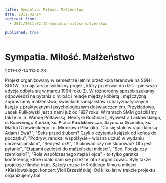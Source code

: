 ```yaml
---
title: Sympatia. Miłość. Małżeństwo
date: 2011-02-14
redirect_from: 
  - 2011/2011.02.14-sympatia-milosc-malzenstwo

published: true
---
```




# Sympatia. Miłość. Małżeństwo

<time>2011-02-14 11:50:23</time>


Projekt organizowany w semestrze letnim przez koła terenowe na SGH i SGGW. To najstarszy cykliczny projekt, który przetrwał do dziś - pierwsza edycja odbyła się w marcu 1994 roku (!). W różnorodny sposób szukamy odpowiedzi na pytania o miłość i relacje między kobietą i mężczyzną.
Zapraszamy małżeństwa, świeckich specjalistów i charyzmatycznych księży z praktycznym i psychologicznym doświadczeniem. Przykładowo, Jacek Pulikowski jest z nami już od 1997 roku! W ramach SMM gościliśmy także m.in. Wandę Półtawską, Henrykę Bochniarz, Sylwestra Laskowskiego, o. Ksawerego Knotza, ks. Piotra Pawlukiewicza, Szymona Grzelaka, ks. Marka Dziewieckiego i o. Mirosława Pilśniaka.
"Co się stało w raju i kim są Adam i Ewa?", "Seks przed ślubem? Czyli o czytaniu książek od końca do początku", "Podryw, randka, współżycie - wiosna uczuć w wydaniu chrześcijańskim", "Sex jest ok!!", "Ślubować czy nie ślubować? Oto jest pytanie", "Etapami czułości do małżeńskiej miłości", "Sex. Poezja czy rzemiosło?", "Rola współczesnego męża i ojca" - to tylko garstka konferencji, które udało nam się przez te lata zorganizować. Były także projekcje filmów, m.in. *Szkoły uczuć* i *Krótkiego filmu o miłości *Kieślowskiego, koncert Violi Brzezińskiej. Od kilku lat w trakcie projektu organizujemy bal.


<!--{{json:{"created_date":"2011-02-14 11:50:23","publish_down":"0000-00-00 00:00:00","id":"92"}}}-->